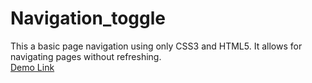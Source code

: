 # Navigation_toggle
This a basic page navigation using only CSS3 and HTML5. It allows for navigating pages without refreshing.</br>
[Demo Link](https://nav-toggle.netlify.app/)
